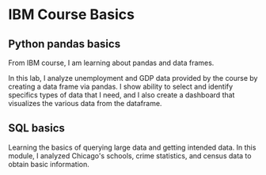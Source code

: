 # IBM Course Basics

## Python pandas basics
From IBM course, I am learning about pandas and data frames.

In this lab, I analyze unemployment and GDP data provided by the course by creating a data frame via pandas. 
I show ability to select and identify specifics types of data that I need, and I also create a dashboard that 
visualizes the various data from the dataframe. 

## SQL basics
Learning the basics of querying large data and getting intended data. 
In this module, I analyzed Chicago's schools, crime statistics, and census data to obtain basic information. 
